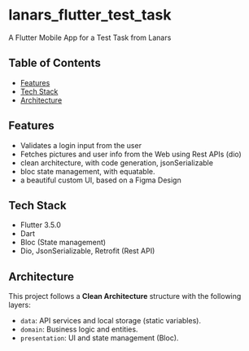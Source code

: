 # lanars_flutter_test_task
A Flutter Mobile App for a Test Task from Lanars

## Table of Contents
- [Features](#features)
- [Tech Stack](#tech-stack)
- [Architecture](#architecture)


## Features
- Validates a login input from the user
- Fetches pictures and user info from the Web using Rest APIs (dio)
- clean architecture, with code generation, jsonSerializable
- bloc state management, with equatable.
- a beautiful custom UI, based on a Figma Design

## Tech Stack
- Flutter 3.5.0
- Dart
- Bloc (State management)
- Dio, JsonSerializable, Retrofit (Rest API)

## Architecture
This project follows a **Clean Architecture** structure with the following layers:
- `data`: API services and local storage (static variables).
- `domain`: Business logic and entities.
- `presentation`: UI and state management (Bloc).
